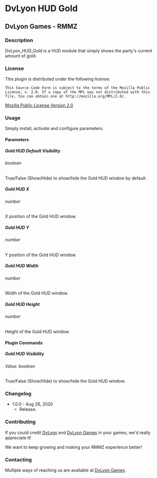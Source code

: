 # DvLyon HUD Gold

## DvLyon Games - RMMZ

### Description

DvLyon_HUD_Gold is a HUD module that simply shows the party's current amount of gold.

### License

This plugin is distributed under the following license:

	This Source Code Form is subject to the terms of the Mozilla Public
	License, v. 2.0. If a copy of the MPL was not distributed with this
	file, You can obtain one at http://mozilla.org/MPL/2.0/.

[Mozilla Public License Version 2.0](http://mozilla.org/MPL/2.0/ "Mozilla Public License
Version 2.0")

### Usage

Simply install, activate and configure parameters.

#### Parameters

##### Gold HUD Default Visibility
###### boolean

True/False (Show/Hide) to show/hide the Gold HUD window by default.

##### Gold HUD X
###### number

X position of the Gold HUD window.

##### Gold HUD Y
###### number

Y position of the Gold HUD window.

##### Gold HUD Width
###### number

Width of the Gold HUD window.

##### Gold HUD Height
###### number

Height of the Gold HUD window.

#### Plugin Commands

##### Gold HUD Visibility
###### Value: boolean

True/False (Show/Hide) to show/hide the Gold HUD window.

### Changelog

* 1.0.0 - Aug 26, 2020
	* Release.

### Contributing

If you could credit [DvLyon](https://dvlyon.com) and [DvLyon Games](https://games.dvlyon.com) in your games, we'd really appreciate it!

We want to keep growing and making your RMMZ experience better!

### Contacting

Multiple ways of reaching us are available at [DvLyon Games](https://games.dvlyon.com).
